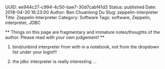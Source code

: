 UUID: ee944c27-c994-4c50-bae7-30d7cabf41d3
Status: published
Date: 2018-04-30 16:23:00
Author: Ben Chuanlong Du
Slug: zeppelin-interpreter
Title: Zeppelin Interpreter
Category: Software
Tags: software, Zeppelin, interpreter, JDBC 

**
Things on this page are
fragmentary and immature notes/thoughts of the author.
Please read with your own judgement!
**


1. bind/unbind interpreter from with in a notebook, not from the dropdown list under your login!!!


3. the jdbc interpreter is really interesting ...
